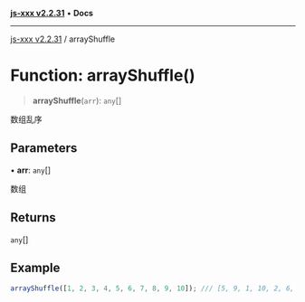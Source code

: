 [**js-xxx v2.2.31**](../README.md) • **Docs**

***

[js-xxx v2.2.31](../README.md) / arrayShuffle

# Function: arrayShuffle()

> **arrayShuffle**(`arr`): `any`[]

数组乱序

## Parameters

• **arr**: `any`[]

数组

## Returns

`any`[]

## Example

```ts
arrayShuffle([1, 2, 3, 4, 5, 6, 7, 8, 9, 10]); /// [5, 9, 1, 10, 2, 6, 4, 8, 3, 7]
```
